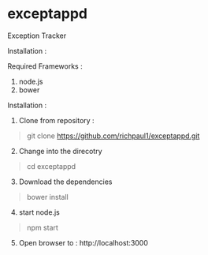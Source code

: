 exceptappd
==========

Exception Tracker

Installation :

Required Frameworks :
1. node.js
2. bower

Installation :

1. Clone from repository : 
>git clone https://github.com/richpaul1/exceptappd.git

2. Change into the direcotry
> cd exceptappd

3. Download the dependencies
> bower install

4. start node.js
> npm start

5. Open browser to :
http://localhost:3000